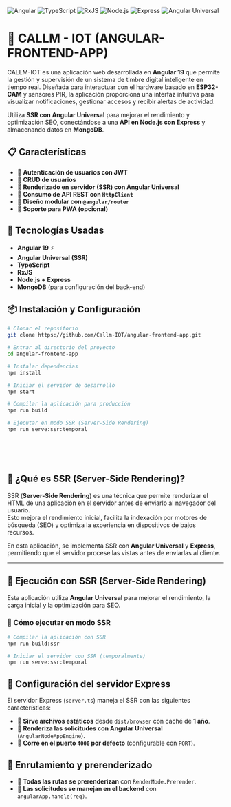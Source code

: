 ![Angular](https://img.shields.io/badge/Angular-DD0031?style=for-the-badge&logo=angular&logoColor=white) ![TypeScript](https://img.shields.io/badge/TypeScript-3178C6?style=for-the-badge&logo=typescript&logoColor=white) ![RxJS](https://img.shields.io/badge/RxJS-B7178C?style=for-the-badge&logo=reactivex&logoColor=white) ![Node.js](https://img.shields.io/badge/Node.js-339933?style=for-the-badge&logo=nodedotjs&logoColor=white) ![Express](https://img.shields.io/badge/Express-000000?style=for-the-badge&logo=express&logoColor=white) ![Angular Universal](https://img.shields.io/badge/Angular%20Universal-0054A6?style=for-the-badge&logo=angular&logoColor=white)

# 📌 CALLM - IOT (ANGULAR-FRONTEND-APP)

CALLM-IOT es una aplicación web desarrollada en **Angular 19** que permite la gestión y supervisión de un sistema de timbre digital inteligente en tiempo real. Diseñada para interactuar con el hardware basado en **ESP32-CAM** y sensores PIR, la aplicación proporciona una interfaz intuitiva para visualizar notificaciones, gestionar accesos y recibir alertas de actividad. 

Utiliza **SSR con Angular Universal** para mejorar el rendimiento y optimización SEO, conectándose a una **API en Node.js con Express** y almacenando datos en **MongoDB**.

## 📋 Características

- 🔹 **Autenticación de usuarios con JWT**  
- 🔹 **CRUD de usuarios**  
- 🔹 **Renderizado en servidor (SSR) con Angular Universal**  
- 🔹 **Consumo de API REST con `HttpClient`**  
- 🔹 **Diseño modular con `@angular/router`**  
- 🔹 **Soporte para PWA (opcional)**  

## 🚀 Tecnologías Usadas

- **Angular 19** ⚡  
- **Angular Universal (SSR)**
- **TypeScript**
- **RxJS**
- **Node.js + Express**
- **MongoDB** (para configuración del back-end)

## 📦 Instalación y Configuración

```bash
# Clonar el repositorio
git clone https://github.com/Callm-IOT/angular-frontend-app.git

# Entrar al directorio del proyecto
cd angular-frontend-app

# Instalar dependencias
npm install

# Iniciar el servidor de desarrollo
npm start

# Compilar la aplicación para producción
npm run build

# Ejecutar en modo SSR (Server-Side Rendering)
npm run serve:ssr:temporal
```
<br><br><br>

## 🚀 **¿Qué es SSR (Server-Side Rendering)?**  

SSR (**Server-Side Rendering**) es una técnica que permite renderizar el HTML de una aplicación en el servidor antes de enviarlo al navegador del usuario.  
Esto mejora el rendimiento inicial, facilita la indexación por motores de búsqueda (SEO) y optimiza la experiencia en dispositivos de bajos recursos.  

En esta aplicación, se implementa SSR con **Angular Universal** y **Express**, permitiendo que el servidor procese las vistas antes de enviarlas al cliente.

---

## 🚀 **Ejecución con SSR (Server-Side Rendering)**  

Esta aplicación utiliza **Angular Universal** para mejorar el rendimiento, la carga inicial y la optimización para SEO.  

### **📌 Cómo ejecutar en modo SSR**  

```bash
# Compilar la aplicación con SSR
npm run build:ssr

# Iniciar el servidor con SSR (temporalmente)
npm run serve:ssr:temporal
```

## 📌 Configuración del servidor Express  

El servidor Express (`server.ts`) maneja el SSR con las siguientes características:  

- 📂 **Sirve archivos estáticos** desde `dist/browser` con caché de **1 año**.  
- 🔄 **Renderiza las solicitudes con Angular Universal** (`AngularNodeAppEngine`).  
- 🚀 **Corre en el puerto `4000` por defecto** (configurable con `PORT`).  

## 📌 Enrutamiento y prerenderizado  

- 📌 **Todas las rutas se prerenderizan** con `RenderMode.Prerender`.  
- 📌 **Las solicitudes se manejan en el backend** con `angularApp.handle(req)`.  

